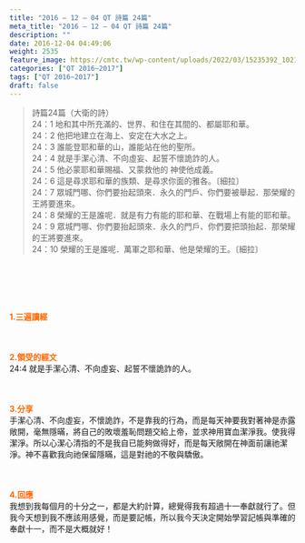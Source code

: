 ```yaml
---
title: "2016 – 12 – 04 QT 詩篇 24篇"
meta_title: "2016 – 12 – 04 QT 詩篇 24篇"
description: ""
date: 2016-12-04 04:49:06
weight: 2535
feature_image: https://cmtc.tw/wp-content/uploads/2022/03/15235392_10211799862337740_180693556567566654_o-1.webp
categories: ["QT 2016~2017"]
tags: ["QT 2016~2017"]
draft: false
---
```


<blockquote>詩篇24篇（大衛的詩）<br />
24：1 地和其中所充滿的、世界、和住在其間的、都屬耶和華。<br />
24：2 他把地建立在海上、安定在大水之上。<br />
24：3 誰能登耶和華的山，誰能站在他的聖所。<br />
24：4 就是手潔心清、不向虛妄、起誓不懷詭詐的人。<br />
24：5 他必蒙耶和華賜福、又蒙救他的 神使他成義。<br />
24：6 這是尋求耶和華的族類、是尋求你面的雅各。〔細拉〕<br />
24：7 眾城門哪、你們要抬起頭來．永久的門戶、你們要被舉起．那榮耀的王將要進來。<br />
24：8 榮耀的王是誰呢．就是有力有能的耶和華、在戰場上有能的耶和華。<br />
24：9 眾城門哪、你們要抬起頭來．永久的門戶、你們要把頭抬起．那榮耀的王將要進來。<br />
24：10 榮耀的王是誰呢．萬軍之耶和華、他是榮耀的王。〔細拉〕</blockquote><br />
&nbsp;<br />
<br />
&nbsp;<br />
<br />
<span style="color: #ff6600;"><strong>1.</strong><strong>三遍讀經</strong></span><br />
<br />
<span style="color: #ff6600;"><strong> </strong></span><br />
<br />
<span style="color: #ff6600;"><strong>2.</strong><strong>領受的經文<br />
</strong></span>24:4 就是手潔心清、不向虛妄、起誓不懷詭詐的人。<br />
<br />
&nbsp;<br />
<br />
<span style="color: #ff6600;"><strong>3.</strong><strong>分享<br />
</strong></span>手潔心清、不向虛妄，不懷詭詐，不是靠我的行為，而是每天神要我對著神是赤露敞開，毫無隱暪，將自己的敗壞羞恥問題交給上帝，並求神用寶血潔淨我。使我得潔淨。所以心潔心清指的不是我自已能夠做得好，而是每天敞開在神面前讓祂潔淨。神不喜歡我向祂保留隱瞞，這是對祂的不敬與驕傲。<br />
<br />
&nbsp;<br />
<br />
<span style="color: #ff6600;"><strong>4.</strong><strong>回應<br />
</strong></span>我想到我每個月的十分之一，都是大約計算，總覺得我有超過十一奉獻就行了。但我今天想到我不應該用感覺，而是要記帳，所以我今天決定開始學習記帳與準確的奉獻十一，而不是大概就好！<br />
<br />
&nbsp;<br />
<br />
&nbsp;
        